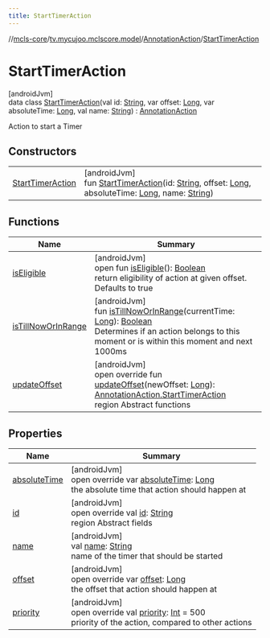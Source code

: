 ```yaml
---
title: StartTimerAction
---
```

//[mcls-core](../../../../index.html)/[tv.mycujoo.mclscore.model](../../index.html)/[AnnotationAction](../index.html)/[StartTimerAction](index.html)



# StartTimerAction



[androidJvm]\
data class [StartTimerAction](index.html)(val id: [String](https://kotlinlang.org/api/latest/jvm/stdlib/kotlin/-string/index.html), var offset: [Long](https://kotlinlang.org/api/latest/jvm/stdlib/kotlin/-long/index.html), var absoluteTime: [Long](https://kotlinlang.org/api/latest/jvm/stdlib/kotlin/-long/index.html), val name: [String](https://kotlinlang.org/api/latest/jvm/stdlib/kotlin/-string/index.html)) : [AnnotationAction](../index.html)

Action to start a Timer



## Constructors


| | |
|---|---|
| [StartTimerAction](-start-timer-action.html) | [androidJvm]<br>fun [StartTimerAction](-start-timer-action.html)(id: [String](https://kotlinlang.org/api/latest/jvm/stdlib/kotlin/-string/index.html), offset: [Long](https://kotlinlang.org/api/latest/jvm/stdlib/kotlin/-long/index.html), absoluteTime: [Long](https://kotlinlang.org/api/latest/jvm/stdlib/kotlin/-long/index.html), name: [String](https://kotlinlang.org/api/latest/jvm/stdlib/kotlin/-string/index.html)) |


## Functions


| Name | Summary |
|---|---|
| [isEligible](../is-eligible.html) | [androidJvm]<br>open fun [isEligible](../is-eligible.html)(): [Boolean](https://kotlinlang.org/api/latest/jvm/stdlib/kotlin/-boolean/index.html)<br>return eligibility of action at given offset. Defaults to true |
| [isTillNowOrInRange](../is-till-now-or-in-range.html) | [androidJvm]<br>fun [isTillNowOrInRange](../is-till-now-or-in-range.html)(currentTime: [Long](https://kotlinlang.org/api/latest/jvm/stdlib/kotlin/-long/index.html)): [Boolean](https://kotlinlang.org/api/latest/jvm/stdlib/kotlin/-boolean/index.html)<br>Determines if an action belongs to this moment or is within this moment and next 1000ms |
| [updateOffset](update-offset.html) | [androidJvm]<br>open override fun [updateOffset](update-offset.html)(newOffset: [Long](https://kotlinlang.org/api/latest/jvm/stdlib/kotlin/-long/index.html)): [AnnotationAction.StartTimerAction](index.html)<br>region Abstract functions |


## Properties


| Name | Summary |
|---|---|
| [absoluteTime](absolute-time.html) | [androidJvm]<br>open override var [absoluteTime](absolute-time.html): [Long](https://kotlinlang.org/api/latest/jvm/stdlib/kotlin/-long/index.html)<br>the absolute time that action should happen at |
| [id](id.html) | [androidJvm]<br>open override val [id](id.html): [String](https://kotlinlang.org/api/latest/jvm/stdlib/kotlin/-string/index.html)<br>region Abstract fields |
| [name](name.html) | [androidJvm]<br>val [name](name.html): [String](https://kotlinlang.org/api/latest/jvm/stdlib/kotlin/-string/index.html)<br>name of the timer that should be started |
| [offset](offset.html) | [androidJvm]<br>open override var [offset](offset.html): [Long](https://kotlinlang.org/api/latest/jvm/stdlib/kotlin/-long/index.html)<br>the offset that action should happen at |
| [priority](priority.html) | [androidJvm]<br>open override val [priority](priority.html): [Int](https://kotlinlang.org/api/latest/jvm/stdlib/kotlin/-int/index.html) = 500<br>priority of the action, compared to other actions |

